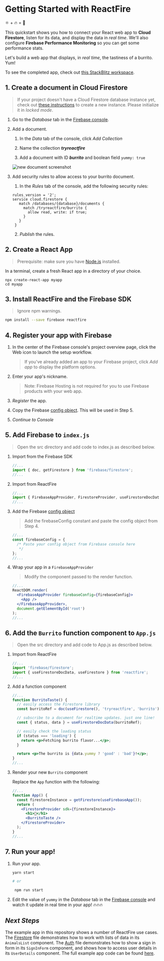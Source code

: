 # Getting Started with ReactFire

⚛ + 🔥 = 🌯

This quickstart shows you how to connect your React web app to **Cloud Firestore**, listen for its data, and display the data in _real time_. We'll also configure **Firebase Performance Monitoring** so you can get some performance stats.

Let's build a web app that displays, in _real time_, the tastiness of a burrito. Yum!

To see the completed app, check out [this StackBlitz workspace](https://stackblitz.com/fork/reactfire-v4-sample).

## 1. Create a document in Cloud Firestore

> If your project doesn't have a Cloud Firestore database instance yet, check out [these instructions](https://firebase.google.com/docs/firestore/quickstart#create) to create a new instance. Please initialize it in _locked mode_.

1. Go to the _Database_ tab in the [Firebase console](https://console.firebase.google.com).

1. Add a document.

   1. In the _Data_ tab of the console, click _Add Collection_

   1. Name the collection **_tryreactfire_**
   1. Add a document with ID **_burrito_** and boolean field `yummy: true`

   ![new document screenshot](https://firebasestorage.googleapis.com/v0/b/rxfire-525a3.appspot.com/o/docs%2FScreen%20Shot%202019-07-03%20at%202.19.11%20PM.png?alt=media&token=052d27ea-5db1-4a02-aad0-a3f017c1a975)

1. Add security rules to allow access to your burrito document.

   1. In the _Rules_ tab of the console, add the following security rules:

   ```text
   rules_version = '2';
   service cloud.firestore {
      match /databases/{database}/documents {
        match /tryreactfire/burrito {
          allow read, write: if true;
        }
      }
    }
   ```

   2. _Publish_ the rules.

## 2. Create a React App

> Prerequisite: make sure you have [Node.js](https://nodejs.org/en/) installed.

In a terminal, create a fresh React app in a directory of your choice.

```shell
npx create-react-app myapp
cd myapp
```

## 3. Install ReactFire and the Firebase SDK

> Ignore npm warnings.

```bash
npm install --save firebase reactfire
```

## 4. Register your app with Firebase

1. In the center of the Firebase console's project overview page, click the Web icon to launch the setup workflow.

   > If you've already added an app to your Firebase project, click _Add app_ to display the platform options.

1. Enter your app's nickname.

   > Note: Firebase Hosting is not required for you to use Firebase products with your web app.

1. _Register_ the app.

1. Copy the Firebase [config object](https://firebase.google.com/docs/web/setup#config-object). This will be used in Step 5.

1. _Continue to Console_

## 5. Add Firebase to `index.js`

> Open the src directory and add code to index.js as described below.

1. Import from the Firebase SDK

   ```js
   //...
   import { doc, getFirestore } from 'firebase/firestore';
   //...
   ```

1. Import from ReactFire

   ```js
   //...
   import { FirebaseAppProvider, FirestoreProvider, useFirestoreDocData, useFirestore, useFirebaseApp } from 'reactfire';
   //...
   ```

1. Add the Firebase [config object](https://firebase.google.com/docs/web/setup#config-object)

   > Add the firebaseConfig constant and paste the config object from Step 4.

   ```jsx
   //...
   const firebaseConfig = {
     /* Paste your config object from Firebase console here
      */
   };
   //...
   ```

1. Wrap your app in a `FirebaseAppProvider`

   > Modify the component passed to the render function.

   ```jsx
   //...
   ReactDOM.render(
     <FirebaseAppProvider firebaseConfig={firebaseConfig}>
       <App />
     </FirebaseAppProvider>,
     document.getElementById('root')
   );
   //...
   ```

## 6. Add the `Burrito` function component to `App.js`

> Open the src directory and add code to App.js as described below.

1. Import from ReactFire

   ```js
   //...
   import 'firebase/firestore';
   import { useFirestoreDocData, useFirestore } from 'reactfire';
   //...
   ```

1. Add a function component

   ```jsx
   //...
   function BurritoTaste() {
     // easily access the Firestore library
     const burritoRef = doc(useFirestore(), 'tryreactfire', 'burrito');

     // subscribe to a document for realtime updates. just one line!
     const { status, data } = useFirestoreDocData(burritoRef);

     // easily check the loading status
     if (status === 'loading') {
       return <p>Fetching burrito flavor...</p>;
     }

     return <p>The burrito is {data.yummy ? 'good' : 'bad'}!</p>;
   }
   //...
   ```

1. Render your new `Burrito` component

   Replace the `App` function with the following:

   ```jsx
   //...
   function App() {
     const firestoreInstance = getFirestore(useFirebaseApp());
     return (
       <FirestoreProvider sdk={firestoreInstance}>
         <h1>🌯</h1>
         <BurritoTaste />
       </FirestoreProvider>
     );
   }
   //...
   ```

## 7. Run your app!

1. Run your app.

   ```bash
   yarn start

   # or

    npm run start
   ```

1. Edit the value of `yummy` in the _Database_ tab in the [Firebase console](https://console.firebase.google.com) and watch it update in real time in your app! 🔥🔥🔥

## _Next Steps_

The example app in this repository shows a number of ReactFire use cases. The [Firestore](https://github.com/FirebaseExtended/reactfire/blob/master/example/withoutSuspense/Firestore.tsx) file demonstrates how to work with lists of data in its `AnimalsList` component. The [Auth](https://github.com/FirebaseExtended/reactfire/blob/master/example/withoutSuspense/Auth.tsx) file demonstrates how to show a sign in form in its `SignInForm` component, and shows how to access user details in its `UserDetails` component. The full example app code can be found [here](https://github.com/FirebaseExtended/reactfire/tree/master/example/withoutSuspense).
